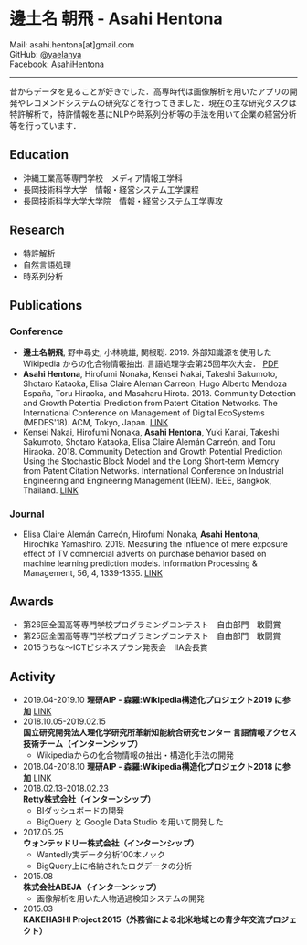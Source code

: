 # 邊土名 朝飛 - Asahi Hentona
Mail: asahi.hentona[at]gmail.com  
GitHub: [@yaelanya](https://github.com/yaelanya)  
Facebook: [AsahiHentona](https://www.facebook.com/AsahiHentona)

---
昔からデータを見ることが好きでした．高専時代は画像解析を用いたアプリの開発やレコメンドシステムの研究などを行ってきました．現在の主な研究タスクは特許解析で，特許情報を基にNLPや時系列分析等の手法を用いて企業の経営分析等を行っています．  

## Education
- 沖縄工業高等専門学校　メディア情報工学科
- 長岡技術科学大学　情報・経営システム工学課程
- 長岡技術科学大学大学院　情報・経営システム工学専攻  

## Research
- 特許解析
- 自然言語処理
- 時系列分析

## Publications
### Conference
- **邊土名朝飛**, 野中尋史, 小林暁雄, 関根聡. 2019. 外部知識源を使用した Wikipedia からの化合物情報抽出. 言語処理学会第25回年次大会． [PDF](http://www.anlp.jp/proceedings/annual_meeting/2019/pdf_dir/B4-8.pdf)
- **Asahi Hentona**, Hirofumi Nonaka, Kensei Nakai, Takeshi Sakumoto, Shotaro Kataoka, Elisa Claire Aleman Carreon, Hugo Alberto Mendoza España, Toru Hiraoka, and Masaharu Hirota. 2018. Community Detection and Growth Potential Prediction from Patent Citation Networks. The International Conference on Management of Digital EcoSystems (MEDES'18). ACM, Tokyo, Japan. [LINK](https://dl.acm.org/citation.cfm?id=3281396)
- Kensei Nakai, Hirofumi Nonaka, **Asahi Hentona**, Yuki Kanai, Takeshi Sakumoto, Shotaro Kataoka, Elisa Claire Alemán Carreón, and Toru Hiraoka. 2018. Community Detection and Growth Potential Prediction Using the Stochastic Block Model and the Long Short-term Memory from Patent Citation Networks. International Conference on Industrial Engineering and Engineering Management (IEEM). IEEE, Bangkok, Thailand. [LINK](https://ieeexplore.ieee.org/abstract/document/8607487)

### Journal
- Elisa Claire Alemán Carreón, Hirofumi Nonaka, **Asahi Hentona**, Hirochika Yamashiro. 2019. Measuring the influence of mere exposure effect of TV commercial adverts on purchase behavior based on machine learning prediction models. Information Processing & Management, 56, 4, 1339-1355. [LINK](https://www.sciencedirect.com/science/article/abs/pii/S0306457318305028)

## Awards
- 第26回全国高等専門学校プログラミングコンテスト　自由部門　敢闘賞
- 第25回全国高等専門学校プログラミングコンテスト　自由部門　敢闘賞
- 2015うちな～ICTビジネスプラン発表会　IIA会長賞

## Activity
- 2019.04-2019.10
**理研AIP - 森羅:Wikipedia構造化プロジェクト2019 に参加** [LINK](http://liat-aip.sakura.ne.jp/%e6%a3%ae%e7%be%85/%e6%a3%ae%e7%be%85wikipedia%e6%a7%8b%e9%80%a0%e5%8c%96%e3%83%97%e3%83%ad%e3%82%b8%e3%82%a7%e3%82%af%e3%83%882019/)
- 2018.10.05-2019.02.15  
**国立研究開発法人理化学研究所革新知能統合研究センター 言語情報アクセス技術チーム（インターンシップ）**
    - Wikipediaからの化合物情報の抽出・構造化手法の開発
- 2018.04-2018.10
**理研AIP - 森羅:Wikipedia構造化プロジェクト2018 に参加** [LINK](http://liat-aip.sakura.ne.jp/%e6%a3%ae%e7%be%85/%e6%a3%ae%e7%be%85wikipedia%e6%a7%8b%e9%80%a0%e5%8c%96%e3%83%97%e3%83%ad%e3%82%b8%e3%82%a7%e3%82%af%e3%83%882018/)
- 2018.02.13-2018.02.23  
**Retty株式会社（インターンシップ）**
    - BIダッシュボードの開発
    - BigQuery と Google Data Studio を用いて開発した
- 2017.05.25  
**ウォンテッドリー株式会社（インターンシップ）**
    - Wantedly実データ分析100本ノック
    - BigQuery上に格納されたログデータの分析
- 2015.08  
**株式会社ABEJA（インターンシップ）**
    - 画像解析を用いた人物通過検知システムの開発
- 2015.03  
**KAKEHASHI Project 2015（外務省による北米地域との青少年交流プロジェクト）**
